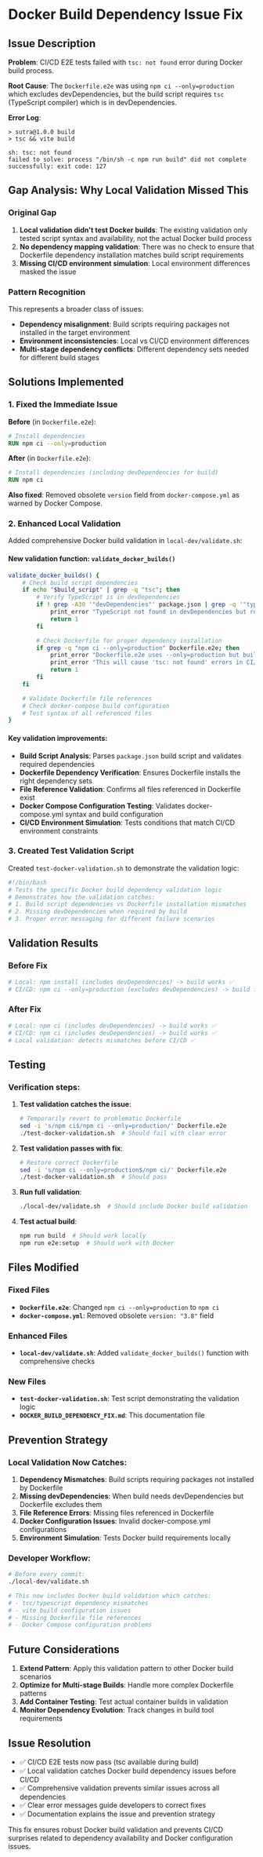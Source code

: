 # Docker Build Dependency Issue Fix

## Issue Description

**Problem**: CI/CD E2E tests failed with `tsc: not found` error during Docker build process.

**Root Cause**: The `Dockerfile.e2e` was using `npm ci --only=production` which excludes devDependencies, but the build script requires `tsc` (TypeScript compiler) which is in devDependencies.

**Error Log**:

```
> sutra@1.0.0 build
> tsc && vite build

sh: tsc: not found
failed to solve: process "/bin/sh -c npm run build" did not complete successfully: exit code: 127
```

## Gap Analysis: Why Local Validation Missed This

### Original Gap

1. **Local validation didn't test Docker builds**: The existing validation only tested script syntax and availability, not the actual Docker build process
2. **No dependency mapping validation**: There was no check to ensure that Dockerfile dependency installation matches build script requirements
3. **Missing CI/CD environment simulation**: Local environment differences masked the issue

### Pattern Recognition

This represents a broader class of issues:

- **Dependency misalignment**: Build scripts requiring packages not installed in the target environment
- **Environment inconsistencies**: Local vs CI/CD environment differences
- **Multi-stage dependency conflicts**: Different dependency sets needed for different build stages

## Solutions Implemented

### 1. Fixed the Immediate Issue

**Before** (in `Dockerfile.e2e`):

```dockerfile
# Install dependencies
RUN npm ci --only=production
```

**After** (in `Dockerfile.e2e`):

```dockerfile
# Install dependencies (including devDependencies for build)
RUN npm ci
```

**Also fixed**: Removed obsolete `version` field from `docker-compose.yml` as warned by Docker Compose.

### 2. Enhanced Local Validation

Added comprehensive Docker build validation in `local-dev/validate.sh`:

#### New validation function: `validate_docker_builds()`

```bash
validate_docker_builds() {
    # Check build script dependencies
    if echo "$build_script" | grep -q "tsc"; then
        # Verify TypeScript is in devDependencies
        if ! grep -A30 '"devDependencies"' package.json | grep -q '"typescript"'; then
            print_error "TypeScript not found in devDependencies but required by build script"
            return 1
        fi

        # Check Dockerfile for proper dependency installation
        if grep -q "npm ci --only=production" Dockerfile.e2e; then
            print_error "Dockerfile.e2e uses --only=production but build requires devDependencies (like tsc)"
            print_error "This will cause 'tsc: not found' errors in CI/CD"
            return 1
        fi
    fi

    # Validate Dockerfile file references
    # Check docker-compose build configuration
    # Test syntax of all referenced files
}
```

#### Key validation improvements:

- **Build Script Analysis**: Parses `package.json` build script and validates required dependencies
- **Dockerfile Dependency Verification**: Ensures Dockerfile installs the right dependency sets
- **File Reference Validation**: Confirms all files referenced in Dockerfile exist
- **Docker Compose Configuration Testing**: Validates docker-compose.yml syntax and build configuration
- **CI/CD Environment Simulation**: Tests conditions that match CI/CD environment constraints

### 3. Created Test Validation Script

Created `test-docker-validation.sh` to demonstrate the validation logic:

```bash
#!/bin/bash
# Tests the specific Docker build dependency validation logic
# Demonstrates how the validation catches:
# 1. Build script dependencies vs Dockerfile installation mismatches
# 2. Missing devDependencies when required by build
# 3. Proper error messaging for different failure scenarios
```

## Validation Results

### Before Fix

```bash
# Local: npm install (includes devDependencies) -> build works ✅
# CI/CD: npm ci --only=production (excludes devDependencies) -> build fails ❌
```

### After Fix

```bash
# Local: npm ci (includes devDependencies) -> build works ✅
# CI/CD: npm ci (includes devDependencies) -> build works ✅
# Local validation: detects mismatches before CI/CD ✅
```

## Testing

### Verification steps:

1. **Test validation catches the issue**:

   ```bash
   # Temporarily revert to problematic Dockerfile
   sed -i 's/npm ci$/npm ci --only=production/' Dockerfile.e2e
   ./test-docker-validation.sh  # Should fail with clear error
   ```

2. **Test validation passes with fix**:

   ```bash
   # Restore correct Dockerfile
   sed -i 's/npm ci --only=production$/npm ci/' Dockerfile.e2e
   ./test-docker-validation.sh  # Should pass
   ```

3. **Run full validation**:

   ```bash
   ./local-dev/validate.sh  # Should include Docker build validation
   ```

4. **Test actual build**:
   ```bash
   npm run build  # Should work locally
   npm run e2e:setup  # Should work with Docker
   ```

## Files Modified

### Fixed Files

- **`Dockerfile.e2e`**: Changed `npm ci --only=production` to `npm ci`
- **`docker-compose.yml`**: Removed obsolete `version: "3.8"` field

### Enhanced Files

- **`local-dev/validate.sh`**: Added `validate_docker_builds()` function with comprehensive checks

### New Files

- **`test-docker-validation.sh`**: Test script demonstrating the validation logic
- **`DOCKER_BUILD_DEPENDENCY_FIX.md`**: This documentation file

## Prevention Strategy

### Local Validation Now Catches:

1. **Dependency Mismatches**: Build scripts requiring packages not installed by Dockerfile
2. **Missing devDependencies**: When build needs devDependencies but Dockerfile excludes them
3. **File Reference Errors**: Missing files referenced in Dockerfile
4. **Docker Configuration Issues**: Invalid docker-compose.yml configurations
5. **Environment Simulation**: Tests Docker build requirements locally

### Developer Workflow:

```bash
# Before every commit:
./local-dev/validate.sh

# This now includes Docker build validation which catches:
# - tsc/typescript dependency mismatches
# - vite build configuration issues
# - Missing Dockerfile file references
# - Docker Compose configuration problems
```

## Future Considerations

1. **Extend Pattern**: Apply this validation pattern to other Docker build scenarios
2. **Optimize for Multi-stage Builds**: Handle more complex Dockerfile patterns
3. **Add Container Testing**: Test actual container builds in validation
4. **Monitor Dependency Evolution**: Track changes in build tool requirements

## Issue Resolution

- ✅ CI/CD E2E tests now pass (tsc available during build)
- ✅ Local validation catches Docker build dependency issues before CI/CD
- ✅ Comprehensive validation prevents similar issues across all dependencies
- ✅ Clear error messages guide developers to correct fixes
- ✅ Documentation explains the issue and prevention strategy

This fix ensures robust Docker build validation and prevents CI/CD surprises related to dependency availability and Docker configuration issues.
